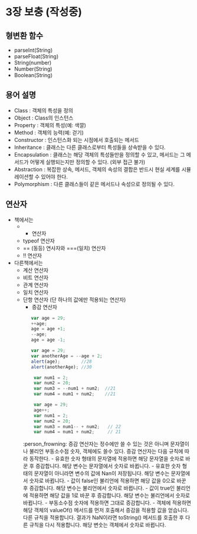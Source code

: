 # 3장 보충 (작성중)

## 형변환 함수
- parseInt(String)
- parseFloat(String)
- String(number)
- Number(String)
- Boolean(String)

## 용어 설명
- Class : 객체의 특성을 정의
- Object : Class의 인스턴스
- Property : 객체의 특성(예: 색깔)
- Method : 객체의 능력(예: 걷기)
- Constructor : 인스턴스화 되는 시점에서 호출되는 메서드
- Inheritance : 클래스는 다른 클래스로부터 특성들을 상속받을 수 있다.
- Encapsulation : 클래스는 해당 객체의 특성들만을 정의할 수 있고, 메서드는 그 메서드가 어떻게 실행되는지만 정의할 수 있다. (외부 접근 불가)
- Abstraction : 복잡한 상속, 메서드, 객체의 속성의 결합은 반드시 현실 세계를 시뮬레이션할 수 있어야 한다.
- Polymorphism : 다른 클래스들이 같은 메서드나 속성으로 정의될 수 있다.




## 연산자
- 책에서는
    - + 연산자
    - typeof 연산자
    - == (동등) 연사자와 ===(일치) 연산자
    - !! 연산자
- 다른책에서는
    - 계산 연산자
    - 비트 연산자
    - 관계 연산자
    - 일치 연산자
    - 단항 연산자 (단 하나의 값에만 적용되는 연산자)
        - 증감 연산자
         ```javascript
            var age = 29;
            ++age;
            age = age +1;
            --age;
            age = age -1;
         ```
         ```javascript
            var age = 29;
            var anotherAge = --age + 2;
            alert(age);        //28
            alert(anotherAge); //30
        ```
        ```javascript    
            var num1 = 2;
            var num2 = 20;
            var num3 = --num1 + num2;  //21
            var num4 = num1 + num2;    //21
        ```
        ```javascript    
            var age = 29;
            age++;
            var num1 = 2;
            var num2 = 20;
            var num3 = num1-- + num2;   // 22
            var num4 = num1 + num2;     // 21
        ```    
        :person_frowning: 증감 연산자는 정수에만 쓸 수 있는 것은 아니며 문자열이나 불리언 부동소수점 숫자, 객체에도 쓸수 있다.
        증감 연산자는 다음 규칙에 따라 동작한다.
            - 유효한 숫자 형태의 문자열에 적용하면 해당 문자열을 숫자로 바꾼 후 증감합니다. 해당 변수는 문자열에서 숫자로 바뀝니다.
            - 유효한 숫자 형태의 문자열이 아니라면 변수의 값에 Nan이 저장됩니다. 해당 변수는 문자열에서 숫자로 바뀝니다.
            - 값이 false인 불리언에 적용하면 해당 값을 0으로 바꾼 후 증감합니다. 해당 변수는 불리언에서 숫자로 바뀝니다.
            - 값이 true인 불리언에 적용하면 해당 값을 1로 바꾼 후 증감합니다. 해당 변수는 불리언에서 숫자로 바뀝니다.
            - 부동소수점 숫자에 적용하면 그대로 증감합니다.
            - 객체에 적용하면 해당 객체의 valueOf() 메서드를 먼저 호출해서 증감을 적용할 값을 얻습니다. 다른 규칙을 적용합니다. 결과가 NaN이라면 toString() 메서드를 호출한 후 다른 규칙을 다시 적용합니다. 해당 변숫는 객체에서 숫자로 바뀝니다.
            
